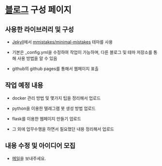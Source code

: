 # [블로그](https://jongh.github.io/) 구성 페이지

## 사용한 라이브러리 및 구성

- [Jekyll](https://github.com/jekyll/jekyll)에서 [mmistakes/minimal-mistakes](https://github.com/mmistakes/minimal-mistakes) 테마를 사용

- 기본은 _config.yml을 수정하여 작업이 가능하며, 다른 블로그 및 테마 저장소를 통해 사용 방법을 알 수 있음

- github의 github pages를 통해서 웹페이지 표출

## 작업 예정 내용

- docker 관리 방법 및 몇가지 팁을 정리해서 업로드

- python을 이용한 텔레그램 봇 생성 방법 업로드

- flask를 이용한 웹페이지 만들기 업로드

- 그 외에 업무수행을 하면서 필요했던 내용 정리해서 업로드

## 내용 수정 및 아이디어 모집

- [메일](mailto:kjhfood@hotmail.com)을 보내주세요.
